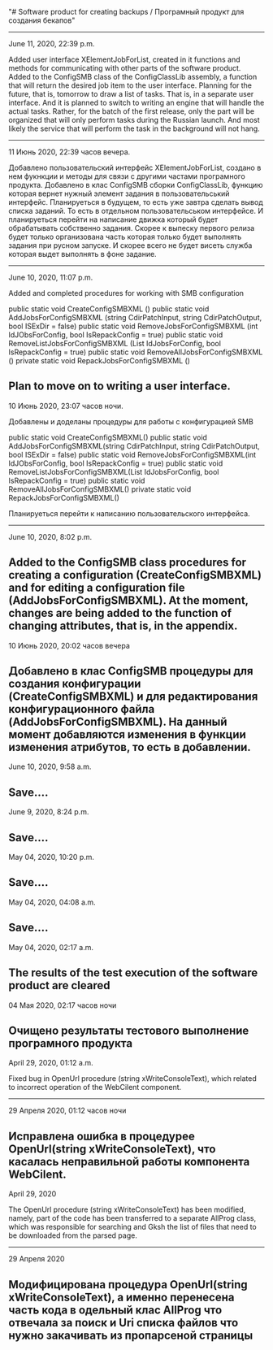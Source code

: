 "# Software product for creating backups / Програмный продукт для создания бекапов" 

------------------------------------
June 11, 2020, 22:39 p.m.

Added user interface XElementJobForList, created in it functions and methods for communicating with other parts of the software product.
Added to the ConfigSMB class of the ConfigClassLib assembly, a function that will return the desired job item to the user interface.
Planning for the future, that is, tomorrow to draw a list of tasks. That is, in a separate user interface.
And it is planned to switch to writing an engine that will handle the actual tasks. Rather, for the batch of the first release, only the part will be organized that will only perform tasks during the Russian launch. And most likely the service that will perform the task in the background will not hang.

---
11 Июнь 2020, 22:39 часов вечера.

Добавлено пользовательский интерфейс XElementJobForList, создано в нем фукнкции и методы для связи с другими частами програмного продукта.
Добавлено в клас  ConfigSMB сборки ConfigClassLib, функцию которая вернет нужный элемент задания в пользовательський интерфейс.
Планируеться в будущем, то есть уже завтра сделать вывод списка заданий. То есть в отдельном пользовательськом интерфейсе.
И планируеться перейти на написание движка который будет обрабатывать собственно задания. Скорее к выпеску первого релиза будет только организована часть которая только будет выполнять задания при русном запуске. И скорее всего не будет висеть служба которая выдет выполнять в фоне задание.

------------------------------------
June 10, 2020, 11:07 p.m.

Added and completed procedures for working with SMB configuration

public static void CreateConfigSMBXML ()
public static void AddJobsForConfigSMBXML (string CdirPatchInput, string CdirPatchOutput, bool ISExDir = false)
public static void RemoveJobsForConfigSMBXML (int IdJObsForConfig, bool IsRepackConfig = true)
public static void RemoveListJobsForConfigSMBXML (List <int> IdJobsForConfig, bool IsRepackConfig = true)
public static void RemoveAllJobsForConfigSMBXML ()
private static void RepackJobsForConfigSMBXML ()

Plan to move on to writing a user interface.
---
10 Июнь 2020, 23:07 часов ночи.

Добавлены и доделаны процедуры для работы с конфигурацией SMB

public static void CreateConfigSMBXML()
public static void AddJobsForConfigSMBXML(string CdirPatchInput, string CdirPatchOutput, bool ISExDir = false)
public static void RemoveJobsForConfigSMBXML(int IdJObsForConfig, bool IsRepackConfig = true)
public static void RemoveListJobsForConfigSMBXML(List<int> IdJobsForConfig, bool IsRepackConfig = true)
public static void RemoveAllJobsForConfigSMBXML()
private static void RepackJobsForConfigSMBXML()

Планируеться перейти к написанию пользовательского интерфейса.

------------------------------------
June 10, 2020, 8:02 p.m.

Added to the ConfigSMB class procedures for creating a configuration (CreateConfigSMBXML) and for editing a configuration file (AddJobsForConfigSMBXML).
At the moment, changes are being added to the function of changing attributes, that is, in the appendix.
---
10 Июнь 2020, 20:02 часов вечера

Добавлено в клас ConfigSMB процедуры для создания конфигурации (CreateConfigSMBXML) и для редактирования конфигурационного файла (AddJobsForConfigSMBXML).
На данный момент добавляются изменения в функции изменения атрибутов, то есть в добавлении.
------------------------------------
June 10, 2020, 9:58 a.m.

Save....
------------------------------------
June 9, 2020, 8:24 p.m.

Save....
------------------------------------
May 04, 2020, 10:20 p.m.

Save....
------------------------------------
May 04, 2020, 04:08 a.m.

Save....
------------------------------------
May 04, 2020, 02:17 a.m.

The results of the test execution of the software product are cleared
---
04 Мая 2020, 02:17 часов ночи

Очищено результаты тестового выполнение програмного продукта
------------------------------------
April 29, 2020, 01:12 a.m.

Fixed bug in OpenUrl procedure (string xWriteConsoleText), which related to incorrect operation of the WebCilent component.

---
29 Апреля 2020, 01:12 часов ночи

Исправлена ошибка в процедурее OpenUrl(string xWriteConsoleText), что касалась неправильной работы компонента WebCilent.
------------------------------------
April 29, 2020

The OpenUrl procedure (string xWriteConsoleText) has been modified, namely, part of the code has been transferred to a separate AllProg class, which was responsible for searching and Gksh the list of files that need to be downloaded from the parsed page.

---
29 Апреля 2020

Модифицирована процедура OpenUrl(string xWriteConsoleText), а именно перенесена часть кода в одельный клас AllProg что отвечала за поиск и Uri списка файлов что нужно закачивать из пропарсеной страницы
------------------------------------